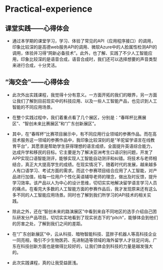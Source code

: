 # Practical-experience

## 课堂实践——心得体会
- 通过本学期的课堂学习，学习、体验了常见的API（应用程序接口）的调用，印象比较深的是高德web服务API的调用、微软Azure中的人脸属性检测API的调用，体验并习得“网新必备技术”。此外，也了解、实践了不少人工智能应用，印象比较深的是语音合成，语音合成时，我们还可以选择想要的声音类型来进行合成，十分灵活。


## “海交会”——心得体会

- 此次外出实践课程，我觉得十分有意义。一方面开拓的我们的眼界，另一方面让我们了解到目前现实中的科技应用、以及一些人工智能产品，也见识到人工智能的不同应用场景。

- 在整个实践过程中，我们着重点看了几个展区，分别是：“春晖杯比赛展区”、“智创未来比赛展区”和“广东创新展区”。

- 其中，在“春晖杯”比赛项目展示中，有不同应用行业领域的参赛作品。而在高技术服务这一领域的参赛作品中，我印象比较深刻的是“羊驼留学语言在线教育平台”，其愿景是帮助学生获得理想的语言成绩，全面提升英语综合能力，达成升学和移民的目标。它主要是为了解决亚洲考生口语识别问题，开发了APP实现口语智能测评，能够实现人工智能自动测评和纠错。将技术与老师相结合，真正大大提高学生的成绩。在现实情况下，随着时代的发展，越来越多人有口语学习、考试方面的需求。而这个参赛项目结合应用了人工智能，对产品进行加值，给每一位用户个性化英语辅导老师的理念，做出及时反馈，提升学习效率。该产品以人为中心的设计思维，切切实实地解决留学语言学习人员的痛点。在看完大多数的人工智能方面的参赛作品后，我才发现原来还有这么多不同的人工智能应用场景。同时也了解到我们所学习的API技术的相关实践。

- 除此之外，还在“智创未来的路演展区”中看到来自不同地区的选手介绍自己团队研发分产品项目。切切实实地看到了现实状态下的“pitch”，能够体会到他们的厉害之处，了解到我们之间的差距。

- 在“广东创新展区”中，云从科技、暗物智能科技、蓝胖子机器人等高科技企业一同亮相，吸引不少生物医药、先进制造等领域的海外留学人才驻足问询。广东在科技创新方面也是做得比较好的，让我们体会到科技的力量是越发强大的。

- 此次实践课程，真的让我受益匪浅。

